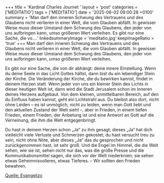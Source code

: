 +++
title = 'Kardinal Charles Journet  '
layout = 'post'
categories = ['MEDITATIO']
tags = ['MEDITATIO']
date = '2025-06-02 09:00:28 +0100'
summary = 'Man darf den inneren Schwung des Vertrauens und des Glaubens nicht verlieren in einer Welt, die vom Glauben abfällt. In gewisser Weise muss dieser Umstand dem Schwung des Glaubens, den jeder von uns aufbringen kann, umso größeren Wert verleihen.   Es gibt nur eine Sache, die vo....'
linkedsummaryImage = 'meditatio.jpg'
keepImageRatio = 'true'
+++
Man darf den inneren Schwung des Vertrauens und des Glaubens nicht verlieren in einer Welt, die vom Glauben abfällt. In gewisser Weise muss dieser Umstand dem Schwung des Glaubens, den jeder von uns aufbringen kann, umso größeren Wert verleihen.
 
Es gibt nur eine Sache, die von dir abhängt: deine innere Einstellung.<!--more--> Wenn du deine Seele in das Licht Gottes hältst, dann bist du ein lebendiger Stein der Kirche. Die Veränderung der Kirche, die du bewirken kannst, findet in deinem Herzen statt. Wenn jeder von uns ein kleiner Stein des Lichts in dieser heutigen Welt ist, dann wird die Stadt Jerusalem schon im Inneren deines Herzens aufgebaut. Von dem kleinen, unmittelbaren Bereich, auf den du Einfluss haben kannst, geht ein Lichtstrahl aus. Du bleibst also dort, nicht ohne Leiden – es ist unmöglich, nicht zu leiden, wenn man Gott liebt und den aktuellen Zustand der Welt sieht –, aber in Frieden, in einem tiefen Frieden, einem Frieden, der Anbetung ist und eine Antwort an Gott auf die Verneinung, die ihm die Welt entgegenbringt.
 
Du hast in deinem Herzen schon „Ja“ zu ihm gesagt; dieses „Ja“ hat dich vielleicht viele Verluste und Schmerzen gekostet; du hast versucht treu zu sein, nicht ohne Nöte, aber dieses „Ja“ das du gesprochen und nicht zurückgenommen hast, ist sehr groß. Und die Engel im Himmel, die die Welt sehen, wie sie ist, sehen nicht nur das, was die große Presse und die Kommunikationsmittel sagen, die sich vor der Welt niederknien; sie sehen etwas Geheimnisvolleres, etwas Tieferes. – Wir sollten den Frieden bewahren.



[Quelle: Evangelizo](https://evangeliumtagfuertag.org/DE/gospel)
